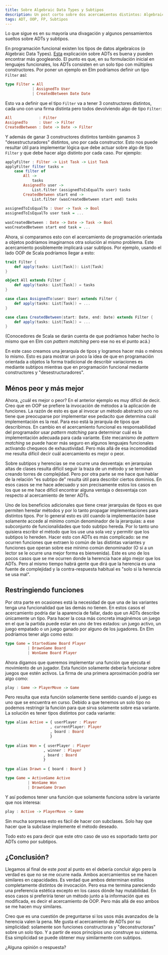 ```yaml
---
title: Sobre Algebraic Data Types y Subtipos
description: Un post corto sobre dos acercamientos distintos: Algebraic Data Types y Subtipos
tags: ADT, OOP, FP, Subtipos
---
```


Lo que sigue es en su mayoría una divagación y algunos pensamientos sueltos sobre ADTs y subtipos.

En programación funcional existen los tipos de datos algebraícos (o Algebraic Data Types). [Esta](https://tech.esper.com/2014/07/30/algebraic-data-types/) explicación sobre ADTs es buena y pueden encontrar más googleando. El punto es que, en su formulación inicial en lenguajes funcionales, los ADTs consisten en un solo tipo con múltiples constructores. Por poner un ejemplo en Elm podríamos definir un tipo `Filter` así:

```haskell
type Filter = All
            | AssignedTo User
            | CreatedBetween Date Date
```

Esto va a definir que el tipo `Filter` va a tener 3 constructores distintos, cada uno con una firma distinta pero todos devolviendo algo de tipo `Filter`:

```haskell
All            : Filter 
AssignedTo     : User -> Filter
CreatedBetween : Date -> Date -> Filter
```

Y además de ganar 3 constructores distintos también ganamos 3 "desestructuradores" distintos, uno por cada constructor. Esto nos puede resultar útil para implementar lógica que debe actuar sobre algo de tipo `Filter` y que debe hacer algo distinto por cada caso. Por ejemplo:


```haskell
applyFilter : Filter -> List Task -> List Task
applyFilter filter tasks =
    case filter of
        All -> 
            tasks
        AssignedTo user -> 
            List.filter (assignedToIsEqualTo user) tasks
        CreatedBetween start end -> 
            List.filter (wasCreatedBetween start end) tasks
                                                                
assignedToIsEqualTo : User -> Task -> Bool
assignedToIsEqualTo user task = ...
                                                                
wasCreatedBetween : Date -> Date -> Task -> Bool
wasCreatedBetween start end task = ...
```

Ahora, si comparamos esto con el acercamiento de programación orientada a objetos podríamos imaginarnos otra solución al mismo problema. Este acercamiento posiblemente implicará usar subtipos. Por ejemplo, usando el lado OOP de Scala podríamos llegar a esto:

```scala
trait Filter {
    def apply(tasks: List[Task]): List[Task]
}

object All extends Filter {
    def apply(tasks: List[Task]) = tasks
}

case class AssignedTo(user: User) extends Filter {
    def apply(tasks: List[Task]) = ...
}

case class CreatedBetween(start: Date, end: Date) extends Filter {
    def apply(tasks: List[Task]) = ...
}
```

(Conocedores de Scala se darán cuenta de que podríamos haber hecho lo mismo que en Elm con _pattern matching_ pero ese no es el punto acá.)

En este caso creamos una jerarquía de tipos y logramos hacer más o ménos lo mismo. Esto es para mostrar un poco la idea de que en programación orientada a objetos la forma tradicional de describir variaciones es mediante subtipos mientras que en programación funcional mediante constructores y "desestructuradores".

## Ménos peor y más mejor

Ahora, ¿cuál es mejor o peor? En el anterior ejemplo es muy difícil de decir. Creo que en OOP se prefiere la invocación de métodos a la aplicación de funciones. La razón de esto es que al invocar un método abstracto uno no tiene que preocuparse por implementar ese pedacito que determina cuál implementación es la real. Para eso está la jerarquía de tipos que describimos. En cambio en el acercamiento funcional es responsabilidad del programador usar _pattern matching_ para determinar cuál es la implementación adecuada para cada variante. Este mecanismo de _pattern matching_ se puede hacer más seguro en algunos lenguajes funcionales activando chequeos de exhaustividad. Pero más allá de esa incomodidad me resulta difícil decir cuál acercamiento es mejor o peor.

Sobre subtipos y herencias se me ocurre una desventaja: en jerarquías altas de clases resulta difícil seguir la traza de un método y se terminan creando torres de complejidad. Pero por otra parte se me hace que hablar de la relación "es subtipo de" resulta útil para describir ciertos dominios. En esos casos se me hace adecuado y son precisamente estos los casos en los que se me hace difícil encontrar alguna ventaja o desventaja con respecto al acercamiento de tener ADTs.

Uno de los beneficios adicionales que tiene crear jerarquías de tipos es que permiten heredar métodos y por lo tanto propagar implementaciones para distintos tipos. Por lo general esto es útil cuando la implementación base solamente accede al mínimo común denominador de la jerarquías: a ese subconjunto de funcionalidades que todo subtipo hereda. Por lo tanto uno quisiera escribir el método que los use una sola vez y permitir que los subtipos lo hereden. Hacer esto con ADTs es más complicado: se me ocurren funciones que extraen lo común de las distintas variantes y funciones que operan sobre ese mínimo común denominador (O si a un lector se le ocurre una mejor forma es bienvenida). Este es uno de los pocos casos que se me ocurren donde la herencia hace algo mejor que los ADTs. Pero al mismo tiempo habrá gente que dirá que la herencia es una fuente de complejidad y la contra-respuesta habitual es "solo si la herencia se usa mal".

## Restringiendo funciones

Por otra parte en ocasiones está la necesidad de que una de las variantes tenga una funcionalidad que las demás no tienen. En estos casos el acercamiento podría dar la aparencia de fallar, dado que un ADTs describe únicamente un tipo. Para hacer la cosa más concreta imaginémos un juego en el que la partida puede estar en uno de tres estados: un juego activo, un juego empatado o un juego ganado por alguno de los jugadores. En Elm podríamos tener algo como esto:

```haskell
type Game = StartedGame Board Player
          | DrawnGame Board
          | WonGame Board Player
```

Ahora digamos que queremos implementar una función que ejecuta el movimiento de un jugador. Esta función solamente debería funcionar sobre juegos que estén activos. La firma de una primera aproximación podría ser algo como:

```haskell
play : Game -> PlayerMove -> Game
```

Pero resulta que esta función solamente tiene sentido cuando el juego es uno que se encuentra en curso. Debido a que tenemos un solo tipo no podemos restringir la función para que sirva solamente sobre esa variante. La solución es tener tipos distintos por cada variante:

```haskell
type alias Active = { userPlayer : Player
                    , currentPlayer: Player
                    , board : Board
                    }
                                                               
type alias Won = { userPlayer : Player
                 , winner : Player
                 , board : Board
                 }
                                                                                                                  
type alias Drawn = { board : Board }

type Game = ActiveGame Active
          | WonGame Won
          | DrawnGame Drawn
```

Y así podemos tener una función que solamente funciona sobre la variante que nos interesa:

```haskell
play : Active -> PlayerMove -> Game
```

Sin mucha sorpresa esto es fácil de hacer con subclases. Solo hay que hacer que la subclase implemente el método deseado.

Todo esto es para decir que este otro caso de uso es soportado tanto por ADTs como por subtipos.

## ¿Conclusión?

Llegamos al final de este _post_ al punto en el debería concluir algo pero la verdad es que no se me ocurre nada. Ambos acercamientos se me hacen similares en capacidades. Es verdad que ambos determinan estílos completamente distintos de invocación. Pero esa me termina pareciendo una preferencia estética excepto en los casos dónde hay mutabilidad. En esos casos si preferiría tener un método junto a la información que es modificada, es decir el acercamiento de OOP. Pero más allá de eso ambos se me hacen muy similares.

Creo que es una cuestión de preguntarse si los usos más avanzados de la herencia valen la pena. Me gusta el acercamiento de ADTs por su simplicidad: solamente son funciones constructoras y "deconstructoras" sobre un solo tipo. Y a partir de esos principios uno construye su sistema. Esa simplicidad se puede obtener muy similarmente con subtipos.

¿Alguna opinión o respuesta?
